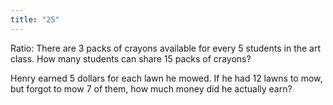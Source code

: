 ```yaml
---
title: "25"
---
```

Ratio:
There are 3 packs of crayons available for every 5 students in the art class. How many students can share 15 packs of crayons?

Henry earned 5 dollars for each lawn he mowed. If he had 12 lawns to mow, but forgot to mow 7 of them, how much money did he actually earn?


